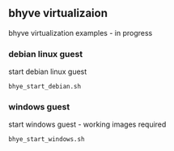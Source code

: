 ## bhyve virtualizaion
bhyve virtualization examples - in progress

### debian linux guest
start debian linux guest
``` 
bhye_start_debian.sh
``` 

### windows guest
start windows guest - working images required
``` 
bhye_start_windows.sh
``` 
